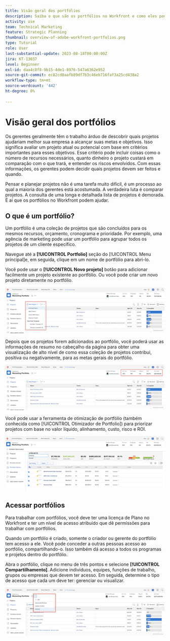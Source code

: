 ```yaml
---
title: Visão geral dos portfólios
description: Saiba o que são os portfólios no Workfront e como eles podem ajudar você a priorizar projetos e comparar projetos.
activity: use
team: Technical Marketing
feature: Strategic Planning
thumbnail: overview-of-adobe-workfront-portfolios.png
type: Tutorial
role: User
last-substantial-update: 2023-08-18T00:00:00Z
jira: KT-13837
level: Beginner
exl-id: daa4c8f8-9b15-4de1-8976-547a6362e952
source-git-commit: ec82cd0aafb89df7b3c46eb716faf3a25cd438a2
workflow-type: tm+mt
source-wordcount: '442'
ht-degree: 0%

---
```


# Visão geral dos portfólios

Os gerentes geralmente têm o trabalho árduo de descobrir quais projetos ajudariam melhor sua empresa a alcançar suas metas e objetivos. Isso significa avaliar um projeto atual ou potencial com base em critérios importantes para esses objetivos. Esse critério pode incluir coisas como o número de recursos necessários, quanto dinheiro o projeto custará em comparação com o que trará, e entender os riscos envolvidos. Com essas informações, os gerentes podem decidir quais projetos devem ser feitos e quando.

Pensar e planejar projetos não é uma tarefa muito difícil, é um processo ao qual a maioria dos gerentes está acostumada. A verdadeira luta é comparar projetos. A consulta de uma longa e detalhada lista de projetos é demorada. É aí que os portfólios no Workfront podem ajudar.

## O que é um portfólio?

Um portfólio é uma coleção de projetos que são concluídos para os mesmos recursos, orçamento, cronograma e prioridade. Por exemplo, uma agência de marketing pode usar um portfólio para agrupar todos os projetos de um cliente específico.

Navegue até a **[!UICONTROL Portfolio]** seção do [!UICONTROL Menu principal]e, em seguida, clique em um nome de portfólio para abri-lo.

Você pode usar o **[!UICONTROL Novo projeto]** botão para adicionar facilmente um projeto existente ao portfólio. Ou você pode criar um novo projeto diretamente no portfólio.

![Uma imagem do menu suspenso do [!UICONTROL Novo projeto] botão](assets/01-portfolio-management3.png)

Depois que os projetos forem adicionados ao portfólio, você poderá usar as informações de resumo no cabeçalho da página para obter uma visualização de alto nível de como essa coleção de projetos contribui, positiva ou negativamente, para as metas gerais do portfólio.

![Uma imagem das informações de resumo do portfólio no cabeçalho da página](assets/02-portfolio-management1.png)

Você pode usar a ferramenta de otimização de portfólio (também conhecida como [!UICONTROL Otimizador de Portfolio]) para priorizar projetos com base no valor líquido, alinhamento, custo, risco e ROI.

![Uma imagem de priorização de projetos em um portfólio](assets/03-portfolio-management2.png)

## Acessar portfólios

Para trabalhar com portfólios, você deve ter uma licença de Plano no Workfront e ter um nível de acesso atribuído que dê permissões para trabalhar com portfólios.

Quando um portfólio é criado, somente o criador ou gerente do portfólio tem acesso a ele. Você pode conceder a outras pessoas acesso ao portfólio, compartilhando-o. Isso também dá acesso a todos os programas e projetos dentro do portfólio.

Abra o portfólio, clique no menu de três pontos e selecione **[!UICONTROL Compartilhamento]**. Adicione indivíduos, equipes, funções de trabalho, grupos ou empresas que devem ter acesso. Em seguida, determine o tipo de acesso que cada um deve ter: gerenciar ou visualizar.

![Uma imagem do [!UICONTROL Compartilhamento] opção em uma [!DNL Workfront] portfólio](assets/04-portfolio-management11.png)

<!--
Pro-tips graphic
If a user can't access a specific portfolio, make sure it's shared with them. The Workfront access level determines that a user can access portfolios in general, but sharing makes sure they can see specific portfolios. 
-->

<!--
Learn more graphic and links to documentation articles
* Portfolio overview   
* Create a portfolio 
* Create and manage portfolios 
* Navigate within a portfolio 
* Share a portfolio   
-->
